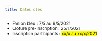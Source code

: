```yaml
---
title: Dates clés
---
```

- Fanion bleu : 7/5 au 9/5/2021
- Clôture pré-inscription : 25/1/2021
- Inscription participants : <mark>xx/x au xx/x/2021</mark>
